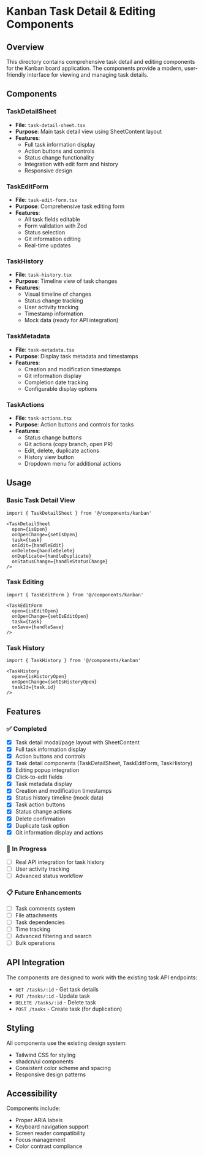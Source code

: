 # Kanban Task Detail & Editing Components

## Overview

This directory contains comprehensive task detail and editing components for the Kanban board application. The components provide a modern, user-friendly interface for viewing and managing task details.

## Components

### TaskDetailSheet
- **File**: `task-detail-sheet.tsx`
- **Purpose**: Main task detail view using SheetContent layout
- **Features**:
  - Full task information display
  - Action buttons and controls
  - Status change functionality
  - Integration with edit form and history
  - Responsive design

### TaskEditForm
- **File**: `task-edit-form.tsx`
- **Purpose**: Comprehensive task editing form
- **Features**:
  - All task fields editable
  - Form validation with Zod
  - Status selection
  - Git information editing
  - Real-time updates

### TaskHistory
- **File**: `task-history.tsx`
- **Purpose**: Timeline view of task changes
- **Features**:
  - Visual timeline of changes
  - Status change tracking
  - User activity tracking
  - Timestamp information
  - Mock data (ready for API integration)

### TaskMetadata
- **File**: `task-metadata.tsx`
- **Purpose**: Display task metadata and timestamps
- **Features**:
  - Creation and modification timestamps
  - Git information display
  - Completion date tracking
  - Configurable display options

### TaskActions
- **File**: `task-actions.tsx`
- **Purpose**: Action buttons and controls for tasks
- **Features**:
  - Status change buttons
  - Git actions (copy branch, open PR)
  - Edit, delete, duplicate actions
  - History view button
  - Dropdown menu for additional actions

## Usage

### Basic Task Detail View
```tsx
import { TaskDetailSheet } from '@/components/kanban'

<TaskDetailSheet
  open={isOpen}
  onOpenChange={setIsOpen}
  task={task}
  onEdit={handleEdit}
  onDelete={handleDelete}
  onDuplicate={handleDuplicate}
  onStatusChange={handleStatusChange}
/>
```

### Task Editing
```tsx
import { TaskEditForm } from '@/components/kanban'

<TaskEditForm
  open={isEditOpen}
  onOpenChange={setIsEditOpen}
  task={task}
  onSave={handleSave}
/>
```

### Task History
```tsx
import { TaskHistory } from '@/components/kanban'

<TaskHistory
  open={isHistoryOpen}
  onOpenChange={setIsHistoryOpen}
  taskId={task.id}
/>
```

## Features

### ✅ Completed
- [x] Task detail modal/page layout with SheetContent
- [x] Full task information display
- [x] Action buttons and controls
- [x] Task detail components (TaskDetailSheet, TaskEditForm, TaskHistory)
- [x] Editing popup integration
- [x] Click-to-edit fields
- [x] Task metadata display
- [x] Creation and modification timestamps
- [x] Status history timeline (mock data)
- [x] Task action buttons
- [x] Status change actions
- [x] Delete confirmation
- [x] Duplicate task option
- [x] Git information display and actions

### 🔄 In Progress
- [ ] Real API integration for task history
- [ ] User activity tracking
- [ ] Advanced status workflow

### 📋 Future Enhancements
- [ ] Task comments system
- [ ] File attachments
- [ ] Task dependencies
- [ ] Time tracking
- [ ] Advanced filtering and search
- [ ] Bulk operations

## API Integration

The components are designed to work with the existing task API endpoints:

- `GET /tasks/:id` - Get task details
- `PUT /tasks/:id` - Update task
- `DELETE /tasks/:id` - Delete task
- `POST /tasks` - Create task (for duplication)

## Styling

All components use the existing design system:
- Tailwind CSS for styling
- shadcn/ui components
- Consistent color scheme and spacing
- Responsive design patterns

## Accessibility

Components include:
- Proper ARIA labels
- Keyboard navigation support
- Screen reader compatibility
- Focus management
- Color contrast compliance 
